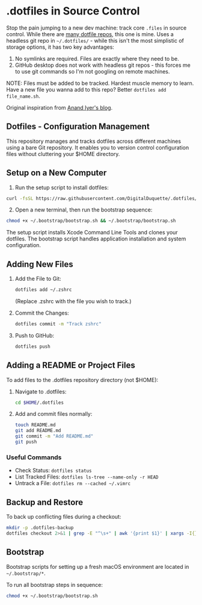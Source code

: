 # .dotfiles in Source Control

Stop the pain jumping to a new dev machine: track core `.files` in source control. While there are [many dotfile repos](https://github.com/webpro/awesome-dotfiles?tab=readme-ov-file), this one is mine. Uses a headless git repo in `~/.dotfiles/` - while this isn't the most simplistic of storage options, it has two key advantages:

1. No symlinks are required. Files are exactly where they need to be.
2. GitHub desktop does not work with headless git repos - this forces me to use git commands so I'm not googling on remote machines.

NOTE: Files must be added to be tracked. Hardest muscle memory to learn. Have a new file you wanna add to this repo? Better `dotfiles add file_name.sh`.

Original inspiration from [Anand Iyer's blog](https://www.anand-iyer.com/blog/2018/a-simpler-way-to-manage-your-dotfiles/).

## Dotfiles - Configuration Management

This repository manages and tracks dotfiles across different machines using a bare Git repository. It enables you to version control configuration files without cluttering your $HOME directory.

## Setup on a New Computer

1. Run the setup script to install dotfiles:

```sh
curl -fsSL https://raw.githubusercontent.com/DigitalDuquette/.dotfiles/main/dotfiles_setup.sh | zsh
```

2. Open a new terminal, then run the bootstrap sequence:

```sh
chmod +x ~/.bootstrap/bootstrap.sh && ~/.bootstrap/bootstrap.sh
```

The setup script installs Xcode Command Line Tools and clones your dotfiles. The bootstrap script handles application installation and system configuration.

## Adding New Files

1. Add the File to Git:

    ```sh
    dotfiles add ~/.zshrc
    ```

    (Replace .zshrc with the file you wish to track.)

2. Commit the Changes:

    ```sh
    dotfiles commit -m "Track zshrc"
    ```

3. Push to GitHub:

    ```sh
    dotfiles push
    ```

## Adding a README or Project Files

To add files to the .dotfiles repository directory (not $HOME):

1. Navigate to .dotfiles:

    ```sh
    cd $HOME/.dotfiles
    ```

2. Add and commit files normally:

    ```sh
    touch README.md
    git add README.md
    git commit -m "Add README.md"
    git push
    ```

### Useful Commands

* Check Status: `dotfiles status`
* List Tracked Files: `dotfiles ls-tree --name-only -r HEAD`
* Untrack a File: `dotfiles rm --cached ~/.vimrc`

## Backup and Restore

To back up conflicting files during a checkout:

```sh
mkdir -p .dotfiles-backup
dotfiles checkout 2>&1 | grep -E "^\s+" | awk '{print $1}' | xargs -I{} mv {} .dotfiles-backup/{}
```

## Bootstrap

Bootstrap scripts for setting up a fresh macOS environment are located in `~/.bootstrap/*`.

To run all bootstrap steps in sequence:

```sh
chmod +x ~/.bootstrap/bootstrap.sh
```
